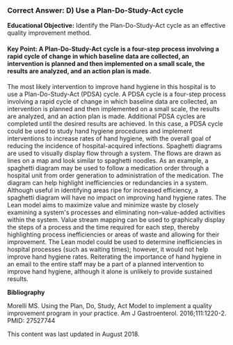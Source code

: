 
### Correct Answer: D) Use a Plan-Do-Study-Act cycle 

**Educational Objective:** Identify the Plan-Do-Study-Act cycle as an effective quality improvement method.

#### **Key Point:** A Plan-Do-Study-Act cycle is a four-step process involving a rapid cycle of change in which baseline data are collected, an intervention is planned and then implemented on a small scale, the results are analyzed, and an action plan is made.

The most likely intervention to improve hand hygiene in this hospital is to use a Plan-Do-Study-Act (PDSA) cycle. A PDSA cycle is a four-step process involving a rapid cycle of change in which baseline data are collected, an intervention is planned and then implemented on a small scale, the results are analyzed, and an action plan is made. Additional PDSA cycles are completed until the desired results are achieved. In this case, a PDSA cycle could be used to study hand hygiene procedures and implement interventions to increase rates of hand hygiene, with the overall goal of reducing the incidence of hospital-acquired infections.
Spaghetti diagrams are used to visually display flow through a system. The flows are drawn as lines on a map and look similar to spaghetti noodles. As an example, a spaghetti diagram may be used to follow a medication order through a hospital unit from order generation to administration of the medication. The diagram can help highlight inefficiencies or redundancies in a system. Although useful in identifying areas ripe for increased efficiency, a spaghetti diagram will have no impact on improving hand hygiene rates.
The Lean model aims to maximize value and minimize waste by closely examining a system's processes and eliminating non–value-added activities within the system. Value stream mapping can be used to graphically display the steps of a process and the time required for each step, thereby highlighting process inefficiencies or areas of waste and allowing for their improvement. The Lean model could be used to determine inefficiencies in hospital processes (such as waiting times); however, it would not help improve hand hygiene rates.
Reiterating the importance of hand hygiene in an email to the entire staff may be a part of a planned intervention to improve hand hygiene, although it alone is unlikely to provide sustained results.

**Bibliography**

Morelli MS. Using the Plan, Do, Study, Act Model to implement a quality improvement program in your practice. Am J Gastroenterol. 2016;111:1220-2. PMID: 27527744

This content was last updated in August 2018.
